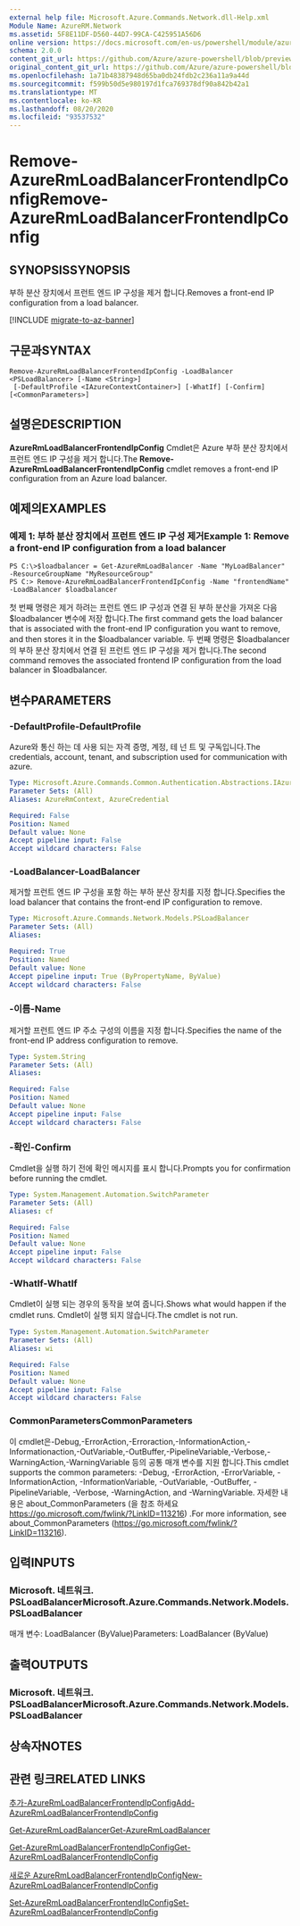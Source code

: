 ```yaml
---
external help file: Microsoft.Azure.Commands.Network.dll-Help.xml
Module Name: AzureRM.Network
ms.assetid: 5F8E11DF-D560-44D7-99CA-C425951A56D6
online version: https://docs.microsoft.com/en-us/powershell/module/azurerm.network/remove-azurermloadbalancerfrontendipconfig
schema: 2.0.0
content_git_url: https://github.com/Azure/azure-powershell/blob/preview/src/ResourceManager/Network/Commands.Network/help/Remove-AzureRmLoadBalancerFrontendIpConfig.md
original_content_git_url: https://github.com/Azure/azure-powershell/blob/preview/src/ResourceManager/Network/Commands.Network/help/Remove-AzureRmLoadBalancerFrontendIpConfig.md
ms.openlocfilehash: 1a71b48387948d65ba0db24fdb2c236a11a9a44d
ms.sourcegitcommit: f599b50d5e980197d1fca769378df90a842b42a1
ms.translationtype: MT
ms.contentlocale: ko-KR
ms.lasthandoff: 08/20/2020
ms.locfileid: "93537532"
---
```

# <span data-ttu-id="41f73-101">Remove-AzureRmLoadBalancerFrontendIpConfig</span><span class="sxs-lookup"><span data-stu-id="41f73-101">Remove-AzureRmLoadBalancerFrontendIpConfig</span></span>

## <span data-ttu-id="41f73-102">SYNOPSIS</span><span class="sxs-lookup"><span data-stu-id="41f73-102">SYNOPSIS</span></span>
<span data-ttu-id="41f73-103">부하 분산 장치에서 프런트 엔드 IP 구성을 제거 합니다.</span><span class="sxs-lookup"><span data-stu-id="41f73-103">Removes a front-end IP configuration from a load balancer.</span></span>

[!INCLUDE [migrate-to-az-banner](../../includes/migrate-to-az-banner.md)]

## <span data-ttu-id="41f73-104">구문과</span><span class="sxs-lookup"><span data-stu-id="41f73-104">SYNTAX</span></span>

```
Remove-AzureRmLoadBalancerFrontendIpConfig -LoadBalancer <PSLoadBalancer> [-Name <String>]
 [-DefaultProfile <IAzureContextContainer>] [-WhatIf] [-Confirm] [<CommonParameters>]
```

## <span data-ttu-id="41f73-105">설명은</span><span class="sxs-lookup"><span data-stu-id="41f73-105">DESCRIPTION</span></span>
<span data-ttu-id="41f73-106">**AzureRmLoadBalancerFrontendIpConfig** Cmdlet은 Azure 부하 분산 장치에서 프런트 엔드 IP 구성을 제거 합니다.</span><span class="sxs-lookup"><span data-stu-id="41f73-106">The **Remove-AzureRmLoadBalancerFrontendIpConfig** cmdlet removes a front-end IP configuration from an Azure load balancer.</span></span>

## <span data-ttu-id="41f73-107">예제의</span><span class="sxs-lookup"><span data-stu-id="41f73-107">EXAMPLES</span></span>

### <span data-ttu-id="41f73-108">예제 1: 부하 분산 장치에서 프런트 엔드 IP 구성 제거</span><span class="sxs-lookup"><span data-stu-id="41f73-108">Example 1: Remove a front-end IP configuration from a load balancer</span></span>
```
PS C:\>$loadbalancer = Get-AzureRmLoadBalancer -Name "MyLoadBalancer" -ResourceGroupName "MyResourceGroup"
PS C:> Remove-AzureRmLoadBalancerFrontendIpConfig -Name "frontendName" -LoadBalancer $loadbalancer
```

<span data-ttu-id="41f73-109">첫 번째 명령은 제거 하려는 프런트 엔드 IP 구성과 연결 된 부하 분산을 가져온 다음 $loadbalancer 변수에 저장 합니다.</span><span class="sxs-lookup"><span data-stu-id="41f73-109">The first command gets the load balancer that is associated with the front-end IP configuration you want to remove, and then stores it in the $loadbalancer variable.</span></span>
<span data-ttu-id="41f73-110">두 번째 명령은 $loadbalancer의 부하 분산 장치에서 연결 된 프런트 엔드 IP 구성을 제거 합니다.</span><span class="sxs-lookup"><span data-stu-id="41f73-110">The second command removes the associated frontend IP configuration from the load balancer in $loadbalancer.</span></span>

## <span data-ttu-id="41f73-111">변수</span><span class="sxs-lookup"><span data-stu-id="41f73-111">PARAMETERS</span></span>

### <span data-ttu-id="41f73-112">-DefaultProfile</span><span class="sxs-lookup"><span data-stu-id="41f73-112">-DefaultProfile</span></span>
<span data-ttu-id="41f73-113">Azure와 통신 하는 데 사용 되는 자격 증명, 계정, 테 넌 트 및 구독입니다.</span><span class="sxs-lookup"><span data-stu-id="41f73-113">The credentials, account, tenant, and subscription used for communication with azure.</span></span>

```yaml
Type: Microsoft.Azure.Commands.Common.Authentication.Abstractions.IAzureContextContainer
Parameter Sets: (All)
Aliases: AzureRmContext, AzureCredential

Required: False
Position: Named
Default value: None
Accept pipeline input: False
Accept wildcard characters: False
```

### <span data-ttu-id="41f73-114">-LoadBalancer</span><span class="sxs-lookup"><span data-stu-id="41f73-114">-LoadBalancer</span></span>
<span data-ttu-id="41f73-115">제거할 프런트 엔드 IP 구성을 포함 하는 부하 분산 장치를 지정 합니다.</span><span class="sxs-lookup"><span data-stu-id="41f73-115">Specifies the load balancer that contains the front-end IP configuration to remove.</span></span>

```yaml
Type: Microsoft.Azure.Commands.Network.Models.PSLoadBalancer
Parameter Sets: (All)
Aliases:

Required: True
Position: Named
Default value: None
Accept pipeline input: True (ByPropertyName, ByValue)
Accept wildcard characters: False
```

### <span data-ttu-id="41f73-116">-이름</span><span class="sxs-lookup"><span data-stu-id="41f73-116">-Name</span></span>
<span data-ttu-id="41f73-117">제거할 프런트 엔드 IP 주소 구성의 이름을 지정 합니다.</span><span class="sxs-lookup"><span data-stu-id="41f73-117">Specifies the name of the front-end IP address configuration to remove.</span></span>

```yaml
Type: System.String
Parameter Sets: (All)
Aliases:

Required: False
Position: Named
Default value: None
Accept pipeline input: False
Accept wildcard characters: False
```

### <span data-ttu-id="41f73-118">-확인</span><span class="sxs-lookup"><span data-stu-id="41f73-118">-Confirm</span></span>
<span data-ttu-id="41f73-119">Cmdlet을 실행 하기 전에 확인 메시지를 표시 합니다.</span><span class="sxs-lookup"><span data-stu-id="41f73-119">Prompts you for confirmation before running the cmdlet.</span></span>

```yaml
Type: System.Management.Automation.SwitchParameter
Parameter Sets: (All)
Aliases: cf

Required: False
Position: Named
Default value: None
Accept pipeline input: False
Accept wildcard characters: False
```

### <span data-ttu-id="41f73-120">-WhatIf</span><span class="sxs-lookup"><span data-stu-id="41f73-120">-WhatIf</span></span>
<span data-ttu-id="41f73-121">Cmdlet이 실행 되는 경우의 동작을 보여 줍니다.</span><span class="sxs-lookup"><span data-stu-id="41f73-121">Shows what would happen if the cmdlet runs.</span></span> <span data-ttu-id="41f73-122">Cmdlet이 실행 되지 않습니다.</span><span class="sxs-lookup"><span data-stu-id="41f73-122">The cmdlet is not run.</span></span>

```yaml
Type: System.Management.Automation.SwitchParameter
Parameter Sets: (All)
Aliases: wi

Required: False
Position: Named
Default value: None
Accept pipeline input: False
Accept wildcard characters: False
```

### <span data-ttu-id="41f73-123">CommonParameters</span><span class="sxs-lookup"><span data-stu-id="41f73-123">CommonParameters</span></span>
<span data-ttu-id="41f73-124">이 cmdlet은-Debug,-ErrorAction,-Erroraction,-InformationAction,-Informationaction,-OutVariable,-OutBuffer,-PipelineVariable,-Verbose,-WarningAction,-WarningVariable 등의 공통 매개 변수를 지원 합니다.</span><span class="sxs-lookup"><span data-stu-id="41f73-124">This cmdlet supports the common parameters: -Debug, -ErrorAction, -ErrorVariable, -InformationAction, -InformationVariable, -OutVariable, -OutBuffer, -PipelineVariable, -Verbose, -WarningAction, and -WarningVariable.</span></span> <span data-ttu-id="41f73-125">자세한 내용은 about_CommonParameters (을 참조 하세요 https://go.microsoft.com/fwlink/?LinkID=113216) .</span><span class="sxs-lookup"><span data-stu-id="41f73-125">For more information, see about_CommonParameters (https://go.microsoft.com/fwlink/?LinkID=113216).</span></span>

## <span data-ttu-id="41f73-126">입력</span><span class="sxs-lookup"><span data-stu-id="41f73-126">INPUTS</span></span>

### <span data-ttu-id="41f73-127">Microsoft. 네트워크. PSLoadBalancer</span><span class="sxs-lookup"><span data-stu-id="41f73-127">Microsoft.Azure.Commands.Network.Models.PSLoadBalancer</span></span>
<span data-ttu-id="41f73-128">매개 변수: LoadBalancer (ByValue)</span><span class="sxs-lookup"><span data-stu-id="41f73-128">Parameters: LoadBalancer (ByValue)</span></span>

## <span data-ttu-id="41f73-129">출력</span><span class="sxs-lookup"><span data-stu-id="41f73-129">OUTPUTS</span></span>

### <span data-ttu-id="41f73-130">Microsoft. 네트워크. PSLoadBalancer</span><span class="sxs-lookup"><span data-stu-id="41f73-130">Microsoft.Azure.Commands.Network.Models.PSLoadBalancer</span></span>

## <span data-ttu-id="41f73-131">상속자</span><span class="sxs-lookup"><span data-stu-id="41f73-131">NOTES</span></span>

## <span data-ttu-id="41f73-132">관련 링크</span><span class="sxs-lookup"><span data-stu-id="41f73-132">RELATED LINKS</span></span>

[<span data-ttu-id="41f73-133">추가-AzureRmLoadBalancerFrontendIpConfig</span><span class="sxs-lookup"><span data-stu-id="41f73-133">Add-AzureRmLoadBalancerFrontendIpConfig</span></span>](./Add-AzureRmLoadBalancerFrontendIpConfig.md)

[<span data-ttu-id="41f73-134">Get-AzureRmLoadBalancer</span><span class="sxs-lookup"><span data-stu-id="41f73-134">Get-AzureRmLoadBalancer</span></span>](./Get-AzureRmLoadBalancer.md)

[<span data-ttu-id="41f73-135">Get-AzureRmLoadBalancerFrontendIpConfig</span><span class="sxs-lookup"><span data-stu-id="41f73-135">Get-AzureRmLoadBalancerFrontendIpConfig</span></span>](./Get-AzureRmLoadBalancerFrontendIpConfig.md)

[<span data-ttu-id="41f73-136">새로운 AzureRmLoadBalancerFrontendIpConfig</span><span class="sxs-lookup"><span data-stu-id="41f73-136">New-AzureRmLoadBalancerFrontendIpConfig</span></span>](./New-AzureRmLoadBalancerFrontendIpConfig.md)

[<span data-ttu-id="41f73-137">Set-AzureRmLoadBalancerFrontendIpConfig</span><span class="sxs-lookup"><span data-stu-id="41f73-137">Set-AzureRmLoadBalancerFrontendIpConfig</span></span>](./Set-AzureRmLoadBalancerFrontendIpConfig.md)


